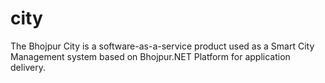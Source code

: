 # city
The Bhojpur City is a software-as-a-service product used as a Smart City Management system based on Bhojpur.NET Platform for application delivery.
